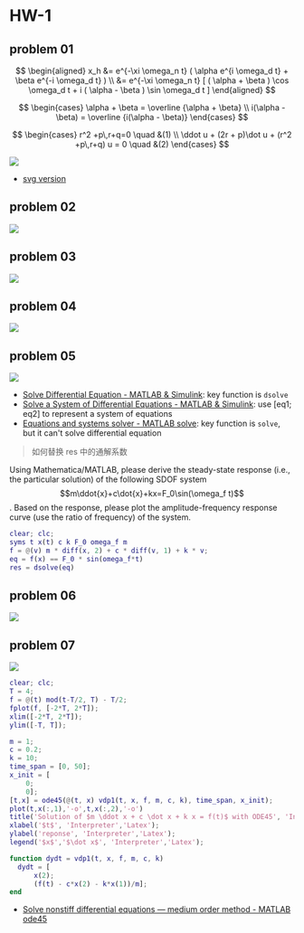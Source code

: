 # HW-1

## problem 01

$$
\begin{aligned}
x_h &= e^{-\xi \omega_n t} ( \alpha e^{i \omega_d t} + \beta e^{-i \omega_d t} ) \\
&= e^{-\xi \omega_n t} [ ( \alpha + \beta ) \cos \omega_d t + i ( \alpha - \beta ) \sin \omega_d t ]
\end{aligned}
$$

$$
\begin{cases}
\alpha + \beta = \overline {\alpha + \beta} \\
i(\alpha - \beta) = \overline {i(\alpha - \beta)}
\end{cases}
$$

$$
\begin{cases}
r^2 +p\,r+q=0 \quad &(1) \\
\ddot u + (2r + p)\dot u + (r^2 +p\,r+q) u = 0 \quad &(2)
\end{cases}
$$

![](HW-01-01.drawio.svg)

- <a class="Pages" target="_blank" href="HW-01-01.drawio.svg">svg version</a>

## problem 02

![](HW-01-02.drawio.svg)

## problem 03

![](HW-01-03.drawio.svg)

## problem 04

![](HW-01-04.drawio.svg)

## problem 05

![](HW-01-05.drawio.svg)

- [Solve Differential Equation - MATLAB & Simulink](https://www.mathworks.com/help/symbolic/solve-a-single-differential-equation.html): key function is `dsolve`
- [Solve a System of Differential Equations - MATLAB & Simulink](https://www.mathworks.com/help/symbolic/solve-a-system-of-differential-equations.html): use [eq1; eq2] to represent a system of equations
- [Equations and systems solver - MATLAB solve](https://www.mathworks.com/help/symbolic/sym.solve.html): key function is `solve`, but it can't solve differential equation

> 如何替换 res 中的通解系数

Using Mathematica/MATLAB, please derive the steady-state response (i.e., the particular solution) of the following SDOF system $$m\ddot{x}+c\dot{x}+kx=F_0\sin(\omega_f t)$$. Based on the response, please plot the amplitude-frequency response curve (use the ratio of frequency) of the system.

```matlab
clear; clc;
syms t x(t) c k F_0 omega_f m
f = @(v) m * diff(x, 2) + c * diff(v, 1) + k * v;
eq = f(x) == F_0 * sin(omega_f*t)
res = dsolve(eq)
```

## problem 06

![](HW-01-06.drawio.svg)

## problem 07

![](HW-01-07.drawio.svg)

```matlab
clear; clc;
T = 4;
f = @(t) mod(t-T/2, T) - T/2;
fplot(f, [-2*T, 2*T]);
xlim([-2*T, 2*T]);
ylim([-T, T]);

m = 1;
c = 0.2;
k = 10;
time_span = [0, 50];
x_init = [
    0;
    0];
[t,x] = ode45(@(t, x) vdp1(t, x, f, m, c, k), time_span, x_init);
plot(t,x(:,1),'-o',t,x(:,2),'-o')
title('Solution of $m \ddot x + c \dot x + k x = f(t)$ with ODE45', 'Interpreter','Latex');
xlabel('$t$', 'Interpreter','Latex');
ylabel('reponse', 'Interpreter','Latex');
legend('$x$','$\dot x$', 'Interpreter','Latex');

function dydt = vdp1(t, x, f, m, c, k)
  dydt = [
      x(2);
      (f(t) - c*x(2) - k*x(1))/m];
end
```

- [Solve nonstiff differential equations — medium order method - MATLAB ode45](https://www.mathworks.com/help/matlab/ref/ode45.html#bu00_4l_sep_shared-y0)
